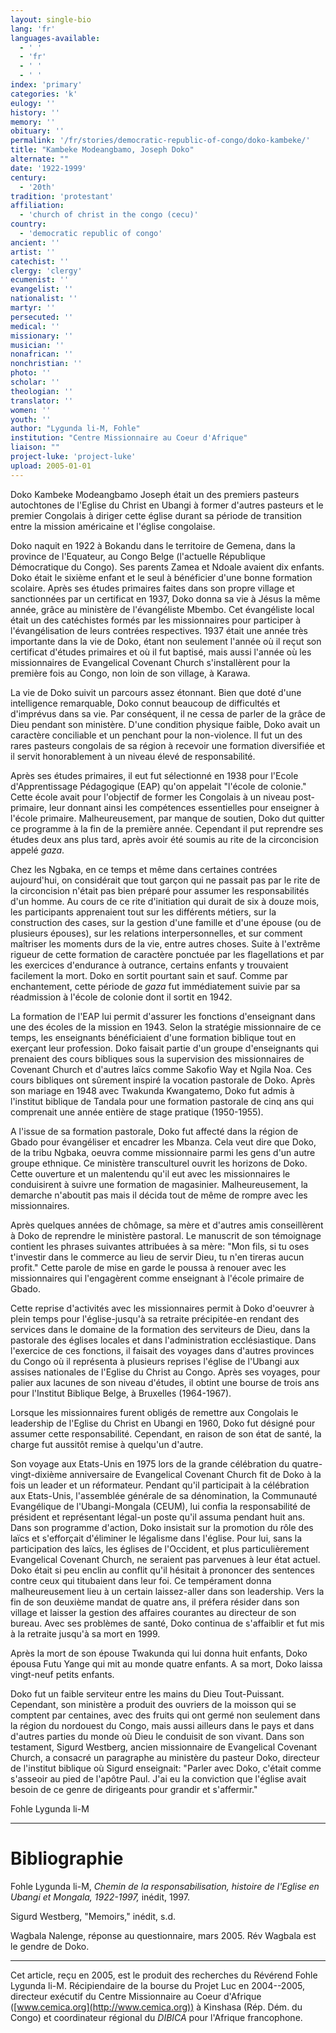```yaml
---
layout: single-bio
lang: 'fr'
languages-available:
  - ' '
  - 'fr'
  - ' '
  - ' '
index: 'primary'
categories: 'k'
eulogy: ''
history: ''
memory: ''
obituary: ''
permalink: '/fr/stories/democratic-republic-of-congo/doko-kambeke/'
title: "Kambeke Modeangbamo, Joseph Doko"
alternate: ""
date: '1922-1999'
century:
  - '20th'
tradition: 'protestant'
affiliation:
  - 'church of christ in the congo (cecu)'
country:
  - 'democratic republic of congo'
ancient: ''
artist: ''
catechist: ''
clergy: 'clergy'
ecumenist: ''
evangelist: ''
nationalist: ''
martyr: ''
persecuted: ''
medical: ''
missionary: ''
musician: ''
nonafrican: ''
nonchristian: ''
photo: ''
scholar: ''
theologian: ''
translator: ''
women: ''
youth: ''
author: "Lygunda li-M, Fohle"
institution: "Centre Missionnaire au Coeur d'Afrique"
liaison: ""
project-luke: 'project-luke'
upload: 2005-01-01
---
```




Doko Kambeke Modeangbamo Joseph était un des premiers pasteurs autochtones de l'Eglise du Christ en Ubangi à former d'autres pasteurs et le premier Congolais à diriger cette église durant sa période de transition entre la mission américaine et l'église congolaise.

Doko naquit en 1922 à Bokandu dans le territoire de Gemena, dans la province de l'Equateur, au Congo Belge (l'actuelle République Démocratique du Congo). Ses parents Zamea et Ndoale avaient dix enfants. Doko était le sixième enfant et le seul à bénéficier d'une bonne formation scolaire. Après ses études primaires faites dans son propre village et sanctionnées par un certificat en 1937, Doko donna sa vie à Jésus la même année, grâce au ministère de l'évangéliste Mbembo. Cet évangéliste local était un des catéchistes formés par les missionnaires pour participer à l'évangélisation de leurs contrées respectives. 1937 était une année très importante dans la vie de Doko, étant non seulement l'année où il reçut son certificat d'études primaires et où il fut baptisé, mais aussi l'année où les missionnaires de Evangelical Covenant Church s'installèrent pour la première fois au Congo, non loin de son village, à Karawa.

La vie de Doko suivit un parcours assez étonnant. Bien que doté d'une intelligence remarquable, Doko connut beaucoup de difficultés et d'imprévus dans sa vie. Par conséquent, il ne cessa de parler de la grâce de Dieu pendant son ministère. D'une condition physique faible, Doko avait un caractère conciliable et un penchant pour la non-violence. Il fut un des rares pasteurs congolais de sa région à recevoir une formation diversifiée et il servit honorablement à un niveau élevé de responsabilité.

Après ses études primaires, il eut fut sélectionné en 1938 pour l'Ecole d'Apprentissage Pédagogique (EAP) qu'on appelait "l'école de colonie." Cette école avait pour l'objectif de former les Congolais à un niveau post-primaire, leur donnant ainsi les compétences essentielles pour enseigner à l'école primaire. Malheureusement, par manque de soutien, Doko dut quitter ce programme à la fin de la première année. Cependant il put reprendre ses études deux ans plus tard, après avoir été soumis au rite de la circoncision appelé *gaza*.

Chez les Ngbaka, en ce temps et même dans certaines contrées aujourd'hui, on considérait que tout garçon qui ne passait pas par le rite de la circoncision n'était pas bien préparé pour assumer les responsabilités d'un homme. Au cours de ce rite d'initiation qui durait de six à douze mois, les participants apprenaient tout sur les différents métiers, sur la construction des cases, sur la gestion d'une famille et d'une épouse (ou de plusieurs épouses), sur les relations interpersonnelles, et sur comment maîtriser les moments durs de la vie, entre autres choses. Suite à l'extrême rigueur de cette formation de caractère ponctuée par les flagellations et par les exercices d'endurance à outrance, certains enfants y trouvaient facilement la mort. Doko en sortit pourtant sain et sauf. Comme par enchantement, cette période de *gaza* fut immédiatement suivie par sa réadmission à l'école de colonie dont il sortit en 1942.

La formation de l'EAP lui permit d'assurer les fonctions d'enseignant dans une des écoles de la mission en 1943. Selon la stratégie missionnaire de ce temps, les enseignants bénéficiaient d'une formation biblique tout en exerçant leur profession. Doko faisait partie d'un groupe d'enseignants qui prenaient des cours bibliques sous la supervision des missionnaires de Covenant Church et d'autres laïcs comme Sakofio Way et Ngila Noa. Ces cours bibliques ont sûrement inspiré la vocation pastorale de Doko. Après son mariage en 1948 avec Twakunda Kwangatemo, Doko fut admis à l'institut biblique de Tandala pour une formation pastorale de cinq ans qui comprenait une année entière de stage pratique (1950-1955).

A l'issue de sa formation pastorale, Doko fut affecté dans la région de Gbado pour évangéliser et encadrer les Mbanza. Cela veut dire que Doko, de la tribu Ngbaka, oeuvra comme missionnaire parmi les gens d'un autre groupe ethnique. Ce ministère transculturel ouvrit les horizons de Doko. Cette ouverture et un malentendu qu'il eut avec les missionnaires le conduisirent à suivre une formation de magasinier. Malheureusement, la demarche n'aboutit  pas mais il décida tout de même de rompre avec les missionnaires.

Après quelques années de chômage, sa mère et d'autres amis conseillèrent à Doko de reprendre le ministère pastoral. Le manuscrit de son témoignage contient les phrases suivantes attribuées à sa mère: "Mon fils, si tu oses t'investir dans le commerce au lieu de servir Dieu, tu n'en tireras aucun profit." Cette parole de mise en garde le poussa à renouer avec les missionnaires qui l'engagèrent comme enseignant à l'école primaire de Gbado.

Cette reprise d'activités avec les missionnaires permit à Doko d'oeuvrer à plein temps pour l'église-jusqu'à sa retraite précipitée-en rendant des services dans le domaine de la formation des serviteurs de Dieu, dans la pastorale des églises locales et dans l'administration ecclésiastique. Dans l'exercice de ces fonctions, il faisait des voyages dans d'autres provinces du Congo où il représenta à plusieurs reprises l'église de l'Ubangi aux assises nationales de l'Eglise du Christ au Congo. Après ses voyages, pour palier aux lacunes de son niveau d'études, il obtint une bourse de trois ans pour l'Institut Biblique Belge, à Bruxelles (1964-1967).

Lorsque les missionnaires furent obligés de remettre aux Congolais le leadership de l'Eglise du Christ en Ubangi en 1960, Doko fut désigné pour assumer cette responsabilité. Cependant, en raison de son état de santé, la charge fut aussitôt remise à quelqu'un d'autre.

Son voyage aux Etats-Unis en 1975 lors de la grande célébration du quatre-vingt-dixième anniversaire de Evangelical Covenant Church fit de Doko à la fois un leader et un réformateur. Pendant qu'il participait à la célébration aux Etats-Unis, l'assemblée générale de sa dénomination, la Communauté Evangélique de l'Ubangi-Mongala (CEUM), lui confia la responsabilité de président et représentant légal-un poste qu'il assuma pendant huit ans. Dans son programme d'action, Doko insistait sur la promotion du rôle des laïcs et s'efforçait d'éliminer le légalisme dans l'église. Pour lui, sans la participation des laïcs, les églises de l'Occident, et plus particulièrement Evangelical Covenant Church, ne seraient pas parvenues à leur état actuel. Doko était si peu enclin au conflit qu'il hésitait à prononcer des sentences contre ceux qui titubaient dans leur foi. Ce tempérament donna malheureusement lieu à un certain laissez-aller dans son leadership. Vers la fin de son deuxième mandat de quatre ans, il préfera résider dans son village et laisser la gestion des affaires courantes au directeur de son bureau. Avec ses problèmes de santé, Doko continua de s'affaiblir et fut mis à la retraite jusqu'à sa mort en 1999.

Après la mort de son épouse Twakunda qui lui donna huit enfants, Doko épousa Futu Yange qui mit au monde quatre enfants. A sa mort, Doko laissa vingt-neuf petits enfants.

Doko fut un faible serviteur entre les mains du Dieu Tout-Puissant. Cependant, son ministère a produit des ouvriers de la moisson qui se comptent par centaines, avec des fruits qui ont germé non seulement dans la région du nordouest du Congo, mais aussi ailleurs dans le pays et dans d'autres parties du monde où Dieu le conduisit de son vivant. Dans son testament, Sigurd Westberg, ancien missionnaire de Evangelical Covenant Church, a consacré un paragraphe au ministère du pasteur Doko, directeur de l'institut biblique où Sigurd enseignait: "Parler avec Doko, c'était comme s'asseoir au pied de l'apôtre Paul. J'ai eu la conviction que l'église avait besoin de ce genre de dirigeants pour grandir et s'affermir."

Fohle Lygunda li-M

---

# Bibliographie

Fohle Lygunda li-M, *Chemin de la responsabilisation, histoire de l'Eglise en Ubangi et Mongala, 1922-1997,* inédit, 1997.

Sigurd Westberg, "Memoirs," inédit, s.d.

Wagbala Nalenge, réponse au questionnaire, mars 2005. Rév Wagbala est le gendre de Doko.

---

Cet article, re&ccedil;u en 2005, est le produit des recherches du R&eacute;v&eacute;rend Fohle Lygunda li-M.  R&eacute;cipiendaire de la bourse du Projet Luc en 2004--2005, directeur ex&eacute;cutif du Centre Missionnaire au Coeur d'Afrique ([www.cemica.org](http://www.cemica.org)) &agrave; Kinshasa (R&eacute;p. D&eacute;m. du Congo) et coordinateur r&eacute;gional du *DIBICA* pour l'Afrique francophone.
